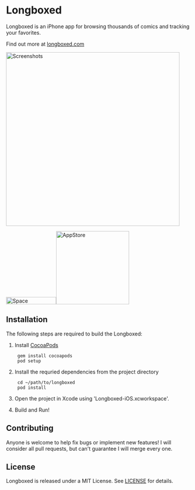 Longboxed
===============

Longboxed is an iPhone app for browsing thousands of comics and tracking your favorites. 

Find out more at [longboxed.com](http://longboxed.com)

<img src="https://cloud.githubusercontent.com/assets/1676460/7080454/72f6434c-df00-11e4-88a5-6259e82eb90b.png" width="475" alt="Screenshots"/>

<img src="https://cloud.githubusercontent.com/assets/1676460/7080455/7557093c-df00-11e4-9abf-dff71b11c665.png" width="137" height="20" alt="Space"/>[<img src="https://cloud.githubusercontent.com/assets/1676460/7080456/7696292c-df00-11e4-87ad-9cad78ff6509.png" width="200" alt="AppStore"/>](https://itunes.apple.com/us/app/longboxed-comic-tracker/id965045339?ls=1&mt=8)


Installation
------------

The following steps are required to build the Longboxed:

1. Install [CocoaPods](http://cocoapods.org)

        gem install cocoapods
        pod setup

2. Install the requried dependencies from the project directory
        
        cd ~/path/to/longboxed
        pod install

3. Open the project in Xcode using 'Longboxed-iOS.xcworkspace'.

4. Build and Run!

Contributing
------------

Anyone is welcome to help fix bugs or implement new features! I will consider all pull requests, but can't guarantee I will merge every one.

License
-------

Longboxed is released under a MIT License. See [LICENSE](https://github.com/jayhickey/Longboxed-iOS/blob/develop/LICENSE) for details.
